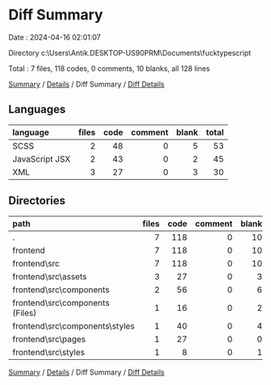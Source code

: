 # Diff Summary

Date : 2024-04-16 02:01:07

Directory c:\\Users\\Antik.DESKTOP-US90PRM\\Documents\\fucktypescript

Total : 7 files,  118 codes, 0 comments, 10 blanks, all 128 lines

[Summary](results.md) / [Details](details.md) / Diff Summary / [Diff Details](diff-details.md)

## Languages
| language | files | code | comment | blank | total |
| :--- | ---: | ---: | ---: | ---: | ---: |
| SCSS | 2 | 48 | 0 | 5 | 53 |
| JavaScript JSX | 2 | 43 | 0 | 2 | 45 |
| XML | 3 | 27 | 0 | 3 | 30 |

## Directories
| path | files | code | comment | blank | total |
| :--- | ---: | ---: | ---: | ---: | ---: |
| . | 7 | 118 | 0 | 10 | 128 |
| frontend | 7 | 118 | 0 | 10 | 128 |
| frontend\\src | 7 | 118 | 0 | 10 | 128 |
| frontend\\src\\assets | 3 | 27 | 0 | 3 | 30 |
| frontend\\src\\components | 2 | 56 | 0 | 6 | 62 |
| frontend\\src\\components (Files) | 1 | 16 | 0 | 2 | 18 |
| frontend\\src\\components\\styles | 1 | 40 | 0 | 4 | 44 |
| frontend\\src\\pages | 1 | 27 | 0 | 0 | 27 |
| frontend\\src\\styles | 1 | 8 | 0 | 1 | 9 |

[Summary](results.md) / [Details](details.md) / Diff Summary / [Diff Details](diff-details.md)